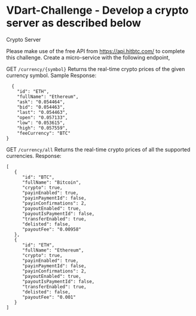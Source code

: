 # VDart-Challenge - Develop a crypto server as described below

Crypto Server

Please make use of the free API from https://api.hitbtc.com/ to complete this challenge. Create a micro-service with the following endpoint,

GET ```/currency/{symbol}```
Returns the real-time crypto prices of the given currency symbol.
Sample Response:

```
  {
    "id": "ETH",
    "fullName": "Ethereum",
    "ask": "0.054464",
    "bid": "0.054463",
    "last": "0.054463",
    "open": "0.057133",
    "low": "0.053615",
    "high": "0.057559",
    "feeCurrency": "BTC"
}
```
GET ```/currency/all```
Returns the real-time crypto prices of all the supported currencies.
Response: 
```
[
   {
      "id": "BTC",
      "fullName": "Bitcoin",
      "crypto": true,
      "payinEnabled": true,
      "payinPaymentId": false,
      "payinConfirmations": 2,
      "payoutEnabled": true,
      "payoutIsPaymentId": false,
      "transferEnabled": true,
      "delisted": false,
      "payoutFee": "0.00958"
   },
   {
      "id": "ETH",
      "fullName": "Ethereum",
      "crypto": true,
      "payinEnabled": true,
      "payinPaymentId": false,
      "payinConfirmations": 2,
      "payoutEnabled": true,
      "payoutIsPaymentId": false,
      "transferEnabled": true,
      "delisted": false,
      "payoutFee": "0.001"
   }
]
```
